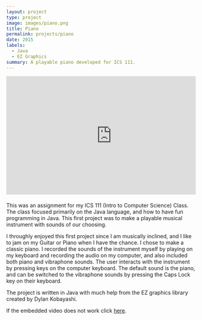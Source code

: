 ```yaml
---
layout: project
type: project
image: images/piano.png
title: Piano
permalink: projects/piano
date: 2015
labels:
  - Java
  - EZ Graphics
summary: A playable piano developed for ICS 111.  
---
```

<div class="ui two column centered grid" style="margin-bottom: 20px">
<iframe width="560" height="315" src="https://www.youtube.com/embed/fChNjBPrxiw" frameborder="0" allowfullscreen></iframe>
</div>

This was an assignment for my ICS 111 (Intro to Computer Science) Class.  The class focused primarily on the Java language, and how to have fun programming in Java.  This first project was to make a playable musical instrument with sounds of our choosing.  

I throughly enjoyed this first project since I am musically inclined, and I like to jam on my Guitar or Piano when I have the chance.  I chose to make a classic piano.  I recorded the sounds of the instrument myself by playing on my keyboard and recording the audio on my computer, and also included both piano and vibraphone sounds.  The user interacts with the instrument by pressing keys on the computer keyboard.  The default sound is the piano, and can be switched to the vibraphone sounds by pressing the Caps Lock key on their keyboard. 

The project is written in Java with much help from the EZ graphics library created by Dylan Kobayashi.  

If the embedded video does not work click <a href="https://www.youtube.com/watch?v=fChNjBPrxiw" target="_blank">here</a>.
<p></p>
<p></p>
